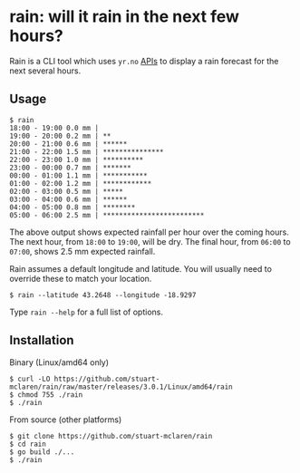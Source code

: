 # rain: will it rain in the next few hours?

Rain is a CLI tool which uses  `yr.no` [APIs](http://om.yr.no/verdata/free-weather-data/) to display a rain forecast for the next several hours.

## Usage

```
$ rain
18:00 - 19:00 0.0 mm |
19:00 - 20:00 0.2 mm | **
20:00 - 21:00 0.6 mm | ******
21:00 - 22:00 1.5 mm | ***************
22:00 - 23:00 1.0 mm | **********
23:00 - 00:00 0.7 mm | *******
00:00 - 01:00 1.1 mm | ***********
01:00 - 02:00 1.2 mm | ************
02:00 - 03:00 0.5 mm | *****
03:00 - 04:00 0.6 mm | ******
04:00 - 05:00 0.8 mm | ********
05:00 - 06:00 2.5 mm | *************************
```

The above output shows expected rainfall per hour over the coming hours. The next hour, from `18:00` to `19:00`, will be dry. The final hour, from `06:00` to `07:00`, shows 2.5 mm expected rainfall.

Rain assumes a default longitude and latitude. You will usually need to override these to match your location.

```
$ rain --latitude 43.2648 --longitude -18.9297
```

Type `rain --help` for a full list of options.

## Installation

Binary (Linux/amd64 only)

```
$ curl -LO https://github.com/stuart-mclaren/rain/raw/master/releases/3.0.1/Linux/amd64/rain
$ chmod 755 ./rain
$ ./rain
```

From source (other platforms)

```
$ git clone https://github.com/stuart-mclaren/rain
$ cd rain
$ go build ./...
$ ./rain
```
